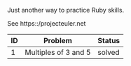 Just another way to practice Ruby skills.

See https::/projecteuler.net


|ID|Problem|Status|
| --- | --- | --- |
|1|Multiples of 3 and 5|solved|

